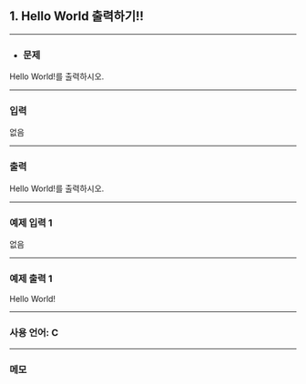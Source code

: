 ## 1. Hello World 출력하기!!

---

- ### 문제

Hello World!를 출력하시오.

---


### 입력

없음

---

### 출력

Hello World!를 출력하시오.

---
 
### 예제 입력 1 

없음

---

### 예제 출력 1 

Hello World!

---

### 사용 언어: C

---

### 메모



